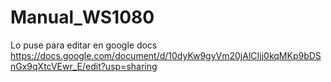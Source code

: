 # Manual_WS1080
Lo puse para editar en google docs
https://docs.google.com/document/d/10dyKw9gyVm20jAlCIjj0kqMKp9bDSnGx9qXtcVEwr_E/edit?usp=sharing
